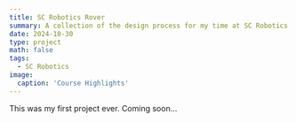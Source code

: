 ```yaml
---
title: SC Robotics Rover
summary: A collection of the design process for my time at SC Robotics
date: 2024-10-30
type: project
math: false
tags:
  - SC Robotics
image:
  caption: 'Course Highlights'
---
```


This was my first project ever. Coming soon...
